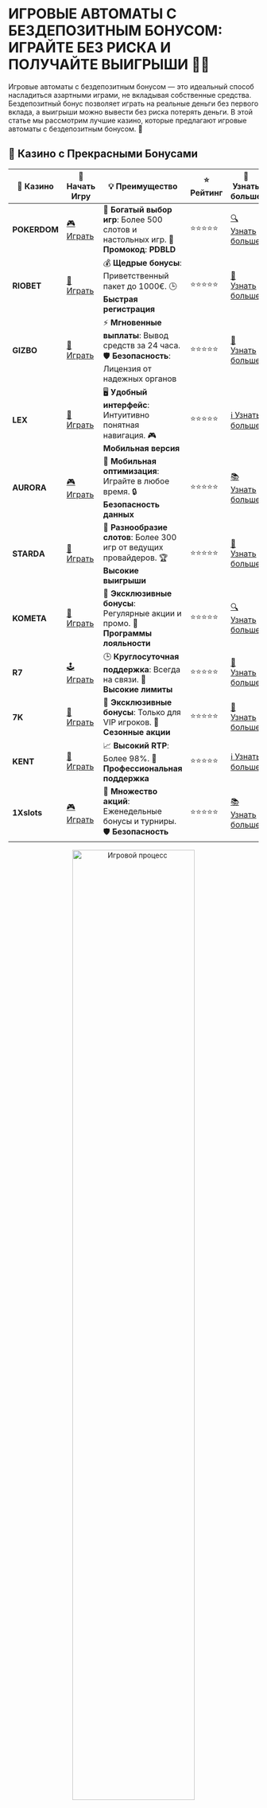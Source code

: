 # ИГРОВЫЕ АВТОМАТЫ С БЕЗДЕПОЗИТНЫМ БОНУСОМ: ИГРАЙТЕ БЕЗ РИСКА И ПОЛУЧАЙТЕ ВЫИГРЫШИ 🎰💸

Игровые автоматы с бездепозитным бонусом — это идеальный способ насладиться азартными играми, не вкладывая собственные средства. Бездепозитный бонус позволяет играть на реальные деньги без первого вклада, а выигрыши можно вывести без риска потерять деньги. В этой статье мы рассмотрим лучшие казино, которые предлагают игровые автоматы с бездепозитным бонусом. 🎯

## 🌟 Казино с Прекрасными Бонусами

| 🎲 **Казино** | 🔗 **Начать Игру** | 💡 **Преимущество** | ⭐ **Рейтинг** | 🔗 **Узнать больше** |
|--------------|---------------------|---------------------|----------------|----------------------|
| **POKERDOM**  | [🎮 Играть](https://brandplay.link/4k77v2yx) | 🎉 **Богатый выбор игр**: Более 500 слотов и настольных игр. 🎁 **Промокод**: **PDBLD** | ⭐⭐⭐⭐⭐ | [🔍 Узнать больше](https://brandplay.link/4k77v2yx) |
| **RIOBET**    | [🎰 Играть](https://brandplay.link/7xBLTPyj) | 💰 **Щедрые бонусы**: Приветственный пакет до 1000€. 🕒 **Быстрая регистрация** | ⭐⭐⭐⭐⭐ | [📖 Узнать больше](https://brandplay.link/7xBLTPyj) |
| **GIZBO**     | [🎲 Играть](https://brandplay.link/bprXw4YV) | ⚡ **Мгновенные выплаты**: Вывод средств за 24 часа. 🛡️ **Безопасность**: Лицензия от надежных органов | ⭐⭐⭐⭐⭐ | [📝 Узнать больше](https://brandplay.link/bprXw4YV) |
| **LEX**       | [🤑 Играть](https://brandplay.link/zW4hdDFV) | 🖥️ **Удобный интерфейс**: Интуитивно понятная навигация. 🎮 **Мобильная версия** | ⭐⭐⭐⭐⭐ | [ℹ️ Узнать больше](https://brandplay.link/zW4hdDFV) |
| **AURORA**    | [🎮 Играть](https://10trafic-stat2.com/click/668546556bcc6313411604bd/6766/13032/subaccount) | 📱 **Мобильная оптимизация**: Играйте в любое время. 🔒 **Безопасность данных** | ⭐⭐⭐⭐⭐ | [📚 Узнать больше](https://10trafic-stat2.com/click/668546556bcc6313411604bd/6766/13032/subaccount) |
| **STARDА**    | [🎯 Играть](https://brandplay.link/fB7xwRFL) | 🎰 **Разнообразие слотов**: Более 300 игр от ведущих провайдеров. 🏆 **Высокие выигрыши** | ⭐⭐⭐⭐⭐ | [🔎 Узнать больше](https://brandplay.link/fB7xwRFL) |
| **KOMETA**    | [🎰 Играть](https://brandplay.link/8ZymQJV8) | 🎁 **Эксклюзивные бонусы**: Регулярные акции и промо. 🔄 **Программы лояльности** | ⭐⭐⭐⭐⭐ | [🔍 Узнать больше](https://brandplay.link/8ZymQJV8) |
| **R7**        | [🕹️ Играть](https://brandplay.link/bMd3Yjsw) | 🕒 **Круглосуточная поддержка**: Всегда на связи. 💸 **Высокие лимиты** | ⭐⭐⭐⭐⭐ | [📖 Узнать больше](https://brandplay.link/bMd3Yjsw) |
| **7K**        | [🎲 Играть](https://brandplay.link/BvQyFShp) | 🌟 **Эксклюзивные бонусы**: Только для VIP игроков. 🎉 **Сезонные акции** | ⭐⭐⭐⭐⭐ | [📝 Узнать больше](https://brandplay.link/BvQyFShp) |
| **KENT**      | [🤑 Играть](https://brandplay.link/Fv2WP3js) | 📈 **Высокий RTP**: Более 98%. 💼 **Профессиональная поддержка** | ⭐⭐⭐⭐⭐ | [ℹ️ Узнать больше](https://brandplay.link/Fv2WP3js) |
| **1Xslots**   | [🎮 Играть](https://brandplay.link/hSB1khtr) | 🎉 **Множество акций**: Еженедельные бонусы и турниры. 🛡️ **Безопасность** | ⭐⭐⭐⭐⭐ | [📚 Узнать больше](https://brandplay.link/hSB1khtr) |

<div align="center"> <img src="https://i.pinimg.com/originals/1d/b3/25/1db325483acbe642c6d4e6fdd73a4988.gif" alt="Игровой процесс" width="70%"> </div>
---

## 🚀 Быстрые Выигрыши и Поддержка

| 🎲 **Казино** | 🔗 **Начать Игру** | 💡 **Преимущество** | ⭐ **Рейтинг** | 🔗 **Узнать больше** |
|--------------|---------------------|---------------------|----------------|----------------------|
| **GAMA**      | [🎯 Играть](https://brandplay.link/j6NMKsDz) | 🔍 **Интуитивный интерфейс**: Легкость использования. 🏅 **Престижные турниры** | ⭐⭐⭐⭐☆ | [🔎 Узнать больше](https://brandplay.link/j6NMKsDz) |
| **ONION**     | [🎰 Играть](https://brandplay.link/zBGRVpQ9) | 🤑 **Низкие ставки**: Идеально для начинающих. 🔄 **Быстрые выводы** | ⭐⭐⭐⭐☆ | [🔍 Узнать больше](https://brandplay.link/zBGRVpQ9) |
| **ЧЕМПИОН**   | [🕹️ Играть](https://temon-gter.cfd/go/lRq?p80412p304504pcc44t17455) | 🏅 **Лояльная программа**: Награды за активность. 🎁 **Ежемесячные бонусы** | ⭐⭐⭐⭐☆ | [📖 Узнать больше](https://temon-gter.cfd/go/lRq?p80412p304504pcc44t17455) |
| **VAVADA**    | [🎲 Играть](https://vavadapartner.pro/?promo=ea5c9275-6854-4505-94fc-95ab18221945-linkb2) | 🚀 **Быстрая регистрация**: Начните играть мгновенно. 🔐 **Безопасные транзакции** | ⭐⭐⭐⭐☆ | [📝 Узнать больше](https://vavadapartner.pro/?promo=ea5c9275-6854-4505-94fc-95ab18221945-linkb2) |
| **FRIENDS**   | [🤑 Играть](https://gofriends.kim/linkb2) | 🤝 **Социальные игры**: Играйте с друзьями. 🌐 **Мультиплатформенность** | ⭐⭐⭐⭐☆ | [ℹ️ Узнать больше](https://gofriends.kim/linkb2) |
| **1WIN**      | [🎮 Играть](https://brandplay.link/smXVpBbG) | 🏆 **Спортивные ставки**: Широкий выбор видов спорта. 💵 **Высокие коэффициенты** | ⭐⭐⭐⭐☆ | [📚 Узнать больше](https://brandplay.link/smXVpBbG) |
| **DRIP**      | [🎯 Играть](https://drp-ircp01.com/c07e6a3db) | 🌐 **Инновационные игры**: Новейшие игровые технологии. 🛡️ **Высокая безопасность** | ⭐⭐⭐⭐☆ | [🔎 Узнать больше](https://drp-ircp01.com/c07e6a3db) |
| **JOYCASINO** | [🎰 Играть](https://rpc30.call2me.pro/?/ru/registration?apkpop=0&partner=p24970p3291217pc98f) | 🎁 **Приятные бонусы**: Ежедневные акции и подарки. 🕹️ **Разнообразие игр** | ⭐⭐⭐⭐☆ | [🔍 Узнать больше](https://rpc30.call2me.pro/?/ru/registration?apkpop=0&partner=p24970p3291217pc98f) |
| **PLAYFORTUNA** | [🎮 Играть](https://fortunapromo.net/alt/playfortuna/registration?0dc4a9362a71feb7e3f165fb8e766f70) | 🎉 **Регулярные акции**: Бонусы, фриспины и многое другое. 🏅 **Турниры** | ⭐⭐⭐⭐☆ | [📚 Узнать больше](https://fortunapromo.net/alt/playfortuna/registration?0dc4a9362a71feb7e3f165fb8e766f70) |
| **SYKAA**     | [🤑 Играть](https://s-two-way.com/?source=linkb2&pid=30697) | 💸 **Доступные ставки**: Идеально для новичков. 🎁 **Щедрые бонусы** | ⭐⭐⭐⭐☆ | [🔍 Узнать больше](https://s-two-way.com/?source=linkb2&pid=30697) |

<div align="center"> <img src="https://i.pinimg.com/originals/1d/b3/25/1db325483acbe642c6d4e6fdd73a4988.gif" alt="Игровой процесс" width="70%"> </div>



![Игровые автоматы с бонусом](https://i.pinimg.com/originals/a9/29/6e/a9296ea1cf6a7c20a985e593451f0323.png)

## 1. ПОКЕРДОМ: БЕЗДЕПОЗИТНЫЙ БОНУС И ВЫГОДНЫЕ ИГРЫ 🎲

Pokerdom — это популярное казино, которое предлагает бездепозитные бонусы для игры на слотах. После регистрации вы получите бонус, который можно использовать на популярных игровых автоматах. Это отличный шанс проверить свои силы без рисков.

### Особенности:
- Лицензированное казино с честными выплатами.
- Бездепозитные бонусы на игровые автоматы.
- Широкий выбор слотов и настольных игр.
- Удобный интерфейс и быстрая регистрация.

## 2. РИОБЕТ: БЕЗДЕПОЗИТНЫЕ БОНУСЫ НА СЛОТЫ И ВЫГОДНЫЕ УСЛОВИЯ 💰

Riobet предоставляет своим игрокам бездепозитные бонусы, которые можно использовать на популярных игровых автоматах. Зарегистрировавшись, вы получите шанс играть бесплатно и выигрывать реальные деньги, не вкладывая своих средств.

### Особенности:
- Лицензированное казино с прозрачными выплатами.
- Щедрые бездепозитные бонусы для новых игроков.
- Множество популярных слотов и игр.
- Простота вывода средств и поддержка различных валют.

## 3. АУРОРА КАЗИНО: БЕЗДЕПОЗИТНЫЙ БОНУС НА СЛОТАХ 🌟

Aurora Casino предоставляет своим игрокам бездепозитные бонусы, которые можно использовать на игровых автоматах. Это отличная возможность попробовать разные слоты без риска и даже выиграть реальные деньги.

### Особенности:
- Лицензированное казино с высоким уровнем безопасности.
- Безопасные и быстрые выводы средств.
- Множество слотов и разнообразие игр.
- Простота регистрации и удобный интерфейс.

## 4. КОМЕТА КАЗИНО: БЕЗДЕПОЗИТНЫЕ БОНУСЫ НА ИГРОВЫХ АВТОМАТАХ 🚀

Kometa Casino — это казино, которое предлагает бездепозитные бонусы, чтобы начать игру на игровых автоматах. Вам не нужно делать депозита, чтобы начать и попробовать свои силы на слотах.

### Особенности:
- Лицензированное казино с надежными выплатами.
- Множество популярных игровых автоматов.
- Быстрые выводы средств и удобная платформа.
- Бездепозитные бонусы для новых игроков.

## 5. 7К КАЗИНО: ЩЕДРЫЕ БЕЗДЕПОЗИТНЫЕ БОНУСЫ НА СЛОТАХ 💸

7K Casino предлагает своим новым пользователям бездепозитные бонусы для игры на слотах. Это идеальный способ начать без риска и ознакомиться с казино, играя в игровые автоматы на реальные деньги.

### Особенности:
- Лицензированное казино с проверенными выплатами.
- Бездепозитные бонусы на игровые автоматы.
- Простой и удобный интерфейс.
- Быстрые выплаты и поддержка популярных платежных систем.

## 6. 1X SLOTS: ИГРОВЫЕ АВТОМАТЫ С БЕЗДЕПОЗИТНЫМИ БОНУСАМИ 🎰

1X Slots — это казино, которое радует игроков бездепозитными бонусами для игры на популярных слотах. Получив бонус при регистрации, вы можете наслаждаться бесплатной игрой и шансами на выигрыш.

### Особенности:
- Лицензированное казино с честными выплатами.
- Бездепозитные бонусы на игровые автоматы.
- Множество слотов и настольных игр.
- Простота вывода средств и поддержка различных валют.

## 7. ГАМА КАЗИНО: БЕЗДЕПОЗИТНЫЕ БОНУСЫ И ИГРА НА СЛОТАХ 💎

Gama Casino предоставляет бездепозитные бонусы, которые можно использовать для игры на игровых автоматах. Это отличная возможность для новичков начать играть без риска и выиграть реальные деньги.

### Особенности:
- Лицензированное казино с безопасными выплатами.
- Простой интерфейс и удобная платформа.
- Множество слотов и настольных игр.
- Бездепозитные бонусы для новых игроков.

## 8. ВАВАДА КАЗИНО: БЕЗДЕПОЗИТНЫЕ БОНУСЫ НА СЛОТЫ И ВЫИГРЫШИ 💰

Vavada Casino предлагает бездепозитные бонусы для игры на слотах. Зарегистрировавшись, вы получаете шанс испытать удачу без вложений, а также выиграть реальные деньги, не рискуя собственными средствами.

### Особенности:
- Лицензированное казино с честными выплатами.
- Бездепозитные бонусы на игровые автоматы.
- Удобная мобильная версия для игры на ходу.
- Быстрые выводы средств.

## 9. ДРИП КАЗИНО: ИГРОВЫЕ АВТОМАТЫ С БЕЗДЕПОЗИТНЫМИ БОНУСАМИ 🎲

Drip Casino предоставляет щедрые бездепозитные бонусы, которые можно использовать для игры на слотах. Это идеальный вариант для тех, кто хочет начать без риска и пробовать разные игры на реальные деньги.

### Особенности:
- Лицензированное казино с проверенными выплатами.
- Бездепозитные бонусы для новых пользователей.
- Широкий выбор слотов и настольных игр.
- Быстрая регистрация и удобные способы вывода средств.

## 10. РОКС КАЗИНО: БЕЗДЕПОЗИТНЫЕ БОНУСЫ НА СЛОТАХ И ПРИВЛЕКАТЕЛЬНЫЕ УСЛОВИЯ 💎

Rox Casino также предлагает своим игрокам бездепозитные бонусы, которые можно использовать для игры на игровых автоматах. Пройдите регистрацию, и получите шанс играть бесплатно на слотах с возможностью выигрыша.

### Особенности:
- Лицензированное казино с безопасными выплатами.
- Бездепозитные бонусы на игровые автоматы.
- Простота вывода средств и надежная платформа.
- Большой выбор слотов и настольных игр.

## Заключение: Почему стоит выбрать игровые автоматы с бездепозитным бонусом?

Игровые автоматы с бездепозитными бонусами — это отличная возможность для начинающих игроков ознакомиться с казино, не рискуя своими деньгами. Вы можете играть на реальные деньги, не пополняя счет, и при этом получать шанс на крупный выигрыш. Бонусы без депозита — это идеальный способ войти в мир азартных игр без финансовых рисков.

🎯 **Совет:** Внимательно читайте условия использования бездепозитных бонусов, чтобы избежать неприятных сюрпризов и максимально эффективно использовать предоставленные возможности.

🎉 **Желаем удачи и больших выигрышей! Пусть удача всегда будет с вами!** 🍀
